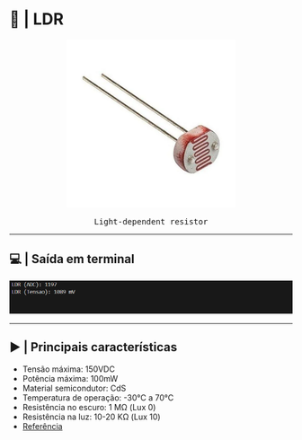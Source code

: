 # 🔦 | LDR

<div align = center>  
  <kbd>
    <img src = "/img/ldr.png" widht = 500px height = 300px>
  </p>
    <p align = center>
      Light-dependent resistor
    </p>
  </kbd>
</div>

---

## 💻 | Saída em terminal

<div align = center>
  <img src = "/img/saida_ldr_.png">
</div>
  
---

## ▶️ | Principais características

- Tensão máxima: 150VDC
- Potência máxima: 100mW
- Material semicondutor: CdS
- Temperatura de operação:  -30°C a 70°C
- Resistência no escuro: 1 MΩ (Lux 0)
- Resistência na luz: 10-20 KΩ (Lux 10)
- [Referência](https://www.makerhero.com/produto/sensor-de-luminosidade-ldr-5mm/)
